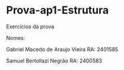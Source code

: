 # Prova-ap1-Estrutura
Exercícios da prova 


Nomes:

Gabriel Macedo de Araujo Vieira RA: 2401585

Samuel Bertollazi Negrão RA: 2400583
